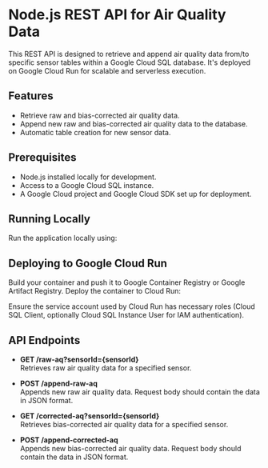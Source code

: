 # Node.js REST API for Air Quality Data

This REST API is designed to retrieve and append air quality data from/to specific sensor tables within a Google Cloud SQL database. It's deployed on Google Cloud Run for scalable and serverless execution.

## Features

- Retrieve raw and bias-corrected air quality data.
- Append new raw and bias-corrected air quality data to the database.
- Automatic table creation for new sensor data.

## Prerequisites

- Node.js installed locally for development.
- Access to a Google Cloud SQL instance.
- A Google Cloud project and Google Cloud SDK set up for deployment.

## Running Locally

Run the application locally using:


## Deploying to Google Cloud Run

Build your container and push it to Google Container Registry or Google Artifact Registry. Deploy the container to Cloud Run:


Ensure the service account used by Cloud Run has necessary roles (Cloud SQL Client, optionally Cloud SQL Instance User for IAM authentication).

## API Endpoints

- **GET /raw-aq?sensorId={sensorId}**  
  Retrieves raw air quality data for a specified sensor.

- **POST /append-raw-aq**  
  Appends new raw air quality data. Request body should contain the data in JSON format.

- **GET /corrected-aq?sensorId={sensorId}**  
  Retrieves bias-corrected air quality data for a specified sensor.

- **POST /append-corrected-aq**  
  Appends new bias-corrected air quality data. Request body should contain the data in JSON format.
